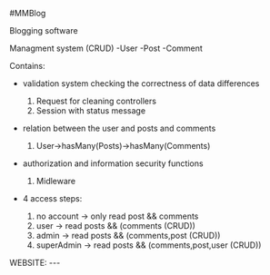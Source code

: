 #MMBlog

Blogging software

Managment system (CRUD)
 -User
 -Post
 -Comment

Contains:

 - validation system checking the correctness of data differences
    1. Request for cleaning controllers
    2. Session with status message

 - relation between the user and posts and comments
    1. User->hasMany(Posts)->hasMany(Comments) 

 - authorization and information security functions
    1. Midleware

 - 4 access steps:
    1. no account -> only read post && comments
    2. user -> read posts && (comments (CRUD))
    3. admin -> read posts && (comments,post (CRUD))
    4. superAdmin -> read posts && (comments,post,user (CRUD))


WEBSITE: ---